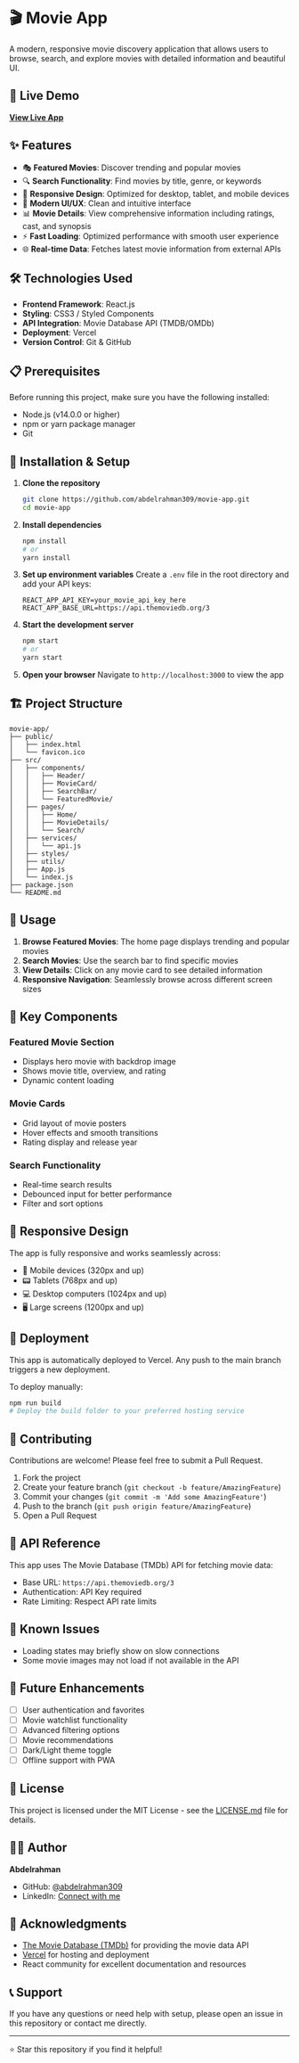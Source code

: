 # 🎬 Movie App

A modern, responsive movie discovery application that allows users to browse, search, and explore movies with detailed information and beautiful UI.

## 🚀 Live Demo

**[View Live App](https://movie-app-omega-jade.vercel.app/)**

## ✨ Features

- 🎭 **Featured Movies**: Discover trending and popular movies
- 🔍 **Search Functionality**: Find movies by title, genre, or keywords
- 📱 **Responsive Design**: Optimized for desktop, tablet, and mobile devices
- 🎨 **Modern UI/UX**: Clean and intuitive interface
- 📊 **Movie Details**: View comprehensive information including ratings, cast, and synopsis
- ⚡ **Fast Loading**: Optimized performance with smooth user experience
- 🌐 **Real-time Data**: Fetches latest movie information from external APIs

## 🛠️ Technologies Used

- **Frontend Framework**: React.js
- **Styling**: CSS3 / Styled Components
- **API Integration**: Movie Database API (TMDB/OMDb)
- **Deployment**: Vercel
- **Version Control**: Git & GitHub

## 📋 Prerequisites

Before running this project, make sure you have the following installed:

- Node.js (v14.0.0 or higher)
- npm or yarn package manager
- Git

## 🔧 Installation & Setup

1. **Clone the repository**
   ```bash
   git clone https://github.com/abdelrahman309/movie-app.git
   cd movie-app
   ```

2. **Install dependencies**
   ```bash
   npm install
   # or
   yarn install
   ```

3. **Set up environment variables**
   Create a `.env` file in the root directory and add your API keys:
   ```env
   REACT_APP_API_KEY=your_movie_api_key_here
   REACT_APP_BASE_URL=https://api.themoviedb.org/3
   ```

4. **Start the development server**
   ```bash
   npm start
   # or
   yarn start
   ```

5. **Open your browser**
   Navigate to `http://localhost:3000` to view the app

## 🏗️ Project Structure

```
movie-app/
├── public/
│   ├── index.html
│   └── favicon.ico
├── src/
│   ├── components/
│   │   ├── Header/
│   │   ├── MovieCard/
│   │   ├── SearchBar/
│   │   └── FeaturedMovie/
│   ├── pages/
│   │   ├── Home/
│   │   ├── MovieDetails/
│   │   └── Search/
│   ├── services/
│   │   └── api.js
│   ├── styles/
│   ├── utils/
│   ├── App.js
│   └── index.js
├── package.json
└── README.md
```

## 🎯 Usage

1. **Browse Featured Movies**: The home page displays trending and popular movies
2. **Search Movies**: Use the search bar to find specific movies
3. **View Details**: Click on any movie card to see detailed information
4. **Responsive Navigation**: Seamlessly browse across different screen sizes

## 🌟 Key Components

### Featured Movie Section
- Displays hero movie with backdrop image
- Shows movie title, overview, and rating
- Dynamic content loading

### Movie Cards
- Grid layout of movie posters
- Hover effects and smooth transitions
- Rating display and release year

### Search Functionality
- Real-time search results
- Debounced input for better performance
- Filter and sort options

## 📱 Responsive Design

The app is fully responsive and works seamlessly across:
- 📱 Mobile devices (320px and up)
- 📟 Tablets (768px and up)
- 💻 Desktop computers (1024px and up)
- 🖥️ Large screens (1200px and up)

## 🚀 Deployment

This app is automatically deployed to Vercel. Any push to the main branch triggers a new deployment.

To deploy manually:
```bash
npm run build
# Deploy the build folder to your preferred hosting service
```

## 🤝 Contributing

Contributions are welcome! Please feel free to submit a Pull Request.

1. Fork the project
2. Create your feature branch (`git checkout -b feature/AmazingFeature`)
3. Commit your changes (`git commit -m 'Add some AmazingFeature'`)
4. Push to the branch (`git push origin feature/AmazingFeature`)
5. Open a Pull Request

## 📝 API Reference

This app uses The Movie Database (TMDb) API for fetching movie data:
- Base URL: `https://api.themoviedb.org/3`
- Authentication: API Key required
- Rate Limiting: Respect API rate limits

## 🐛 Known Issues

- Loading states may briefly show on slow connections
- Some movie images may not load if not available in the API

## 🔮 Future Enhancements

- [ ] User authentication and favorites
- [ ] Movie watchlist functionality
- [ ] Advanced filtering options
- [ ] Movie recommendations
- [ ] Dark/Light theme toggle
- [ ] Offline support with PWA

## 📄 License

This project is licensed under the MIT License - see the [LICENSE.md](LICENSE.md) file for details.

## 👨‍💻 Author

**Abdelrahman**
- GitHub: [@abdelrahman309](https://github.com/abdelrahman309)
- LinkedIn: [Connect with me](https://linkedin.com/in/abdelrahman309)

## 🙏 Acknowledgments

- [The Movie Database (TMDb)](https://www.themoviedb.org/) for providing the movie data API
- [Vercel](https://vercel.com/) for hosting and deployment
- React community for excellent documentation and resources

## 📞 Support

If you have any questions or need help with setup, please open an issue in this repository or contact me directly.

---

⭐ Star this repository if you find it helpful!
